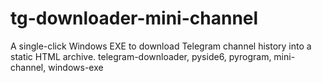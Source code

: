 # tg-downloader-mini-channel
A single-click Windows EXE to download Telegram channel history into a static HTML archive. telegram-downloader, pyside6, pyrogram, mini-channel, windows-exe
